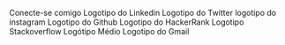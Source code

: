 Conecte-se comigo
Logotipo do Linkedin	Logotipo do Twitter	logotipo do instagram	Logotipo do Github	Logotipo do HackerRank	Logotipo Stackoverflow	Logótipo Médio	Logotipo do Gmail

<!--
**Tiodevs/Tiodevs** is a ✨ _special_ ✨ repository because its `README.md` (this file) appears on your GitHub profile.

Here are some ideas to get you started:

- 🔭 I’m currently working on ...
- 🌱 I’m currently learning ...
- 👯 I’m looking to collaborate on ...
- 🤔 I’m looking for help with ...
- 💬 Ask me about ...
- 📫 How to reach me: ...
- 😄 Pronouns: ...
- ⚡ Fun fact: ...
-->
